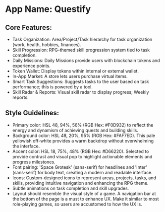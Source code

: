 # **App Name**: Questify

## Core Features:

- Task Organization: Area/Project/Task hierarchy for task organization (work, health, hobbies, finances).
- Skill Progression: RPG-themed skill progression system tied to task completion.
- Daily Missions: Daily Missions provide users with blockchain tokens and experience points.
- Token Wallet: Display tokens within internal or external wallet.
- In-App Market: A store lets users purchase virtual items.
- Smart Task Suggestions: Suggests tasks to the user based on task performance; this is powered by a tool.
- Skill Radar & Reports: Visual skill radar to display progress; Weekly reports.

## Style Guidelines:

- Primary color: HSL 48, 94%, 56% (RGB Hex: #F0D932) to reflect the energy and dynamism of achieving quests and building skills.
- Background color: HSL 48, 20%, 95% (RGB Hex: #FAF7ED). This pale yellowish off-white provides a warm backdrop without overwhelming the interface.
- Accent color: HSL 18, 75%, 48% (RGB Hex: #D66220). Selected to provide contrast and visual pop to highlight actionable elements and progress milestones.
- Font pairing: 'Space Grotesk' (sans-serif) for headlines and 'Inter' (sans-serif) for body text, creating a modern and readable interface.
- Icons: Custom-designed icons to represent areas, projects, tasks, and skills, providing intuitive navigation and enhancing the RPG theme.
- Subtle animations on task completion and skill upgrades.
- Layout should resemble the visual style of a game. A navigation bar at the bottom of the page is a must to enhance UX. Make it similar to most role-playing games, so users are accustomed to how the UX is.